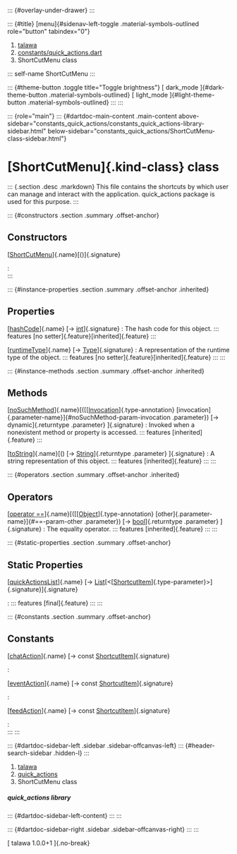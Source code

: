 ::: {#overlay-under-drawer}
:::

::: {#title}
[menu]{#sidenav-left-toggle .material-symbols-outlined role="button"
tabindex="0"}

1.  [talawa](../index.html)
2.  [constants/quick_actions.dart](../constants_quick_actions/)
3.  ShortCutMenu class

::: self-name
ShortCutMenu
:::

::: {#theme-button .toggle title="Toggle brightness"}
[ dark_mode ]{#dark-theme-button .material-symbols-outlined} [
light_mode ]{#light-theme-button .material-symbols-outlined}
:::
:::

::: {role="main"}
::: {#dartdoc-main-content .main-content above-sidebar="constants_quick_actions/constants_quick_actions-library-sidebar.html" below-sidebar="constants_quick_actions/ShortCutMenu-class-sidebar.html"}
<div>

# [ShortCutMenu]{.kind-class} class

</div>

::: {.section .desc .markdown}
This file contains the shortcuts by which user can manage and interact
with the application. quick_actions package is used for this purpose.
:::

::: {#constructors .section .summary .offset-anchor}
## Constructors

[[ShortCutMenu](../constants_quick_actions/ShortCutMenu/ShortCutMenu.html)]{.name}[()]{.signature}

:   
:::

::: {#instance-properties .section .summary .offset-anchor .inherited}
## Properties

[[hashCode](https://api.flutter.dev/flutter/dart-core/Object/hashCode.html)]{.name} [→ [int](https://api.flutter.dev/flutter/dart-core/int-class.html)]{.signature}
:   The hash code for this object.
    ::: features
    [no setter]{.feature}[inherited]{.feature}
    :::

[[runtimeType](https://api.flutter.dev/flutter/dart-core/Object/runtimeType.html)]{.name} [→ [Type](https://api.flutter.dev/flutter/dart-core/Type-class.html)]{.signature}
:   A representation of the runtime type of the object.
    ::: features
    [no setter]{.feature}[inherited]{.feature}
    :::
:::

::: {#instance-methods .section .summary .offset-anchor .inherited}
## Methods

[[noSuchMethod](https://api.flutter.dev/flutter/dart-core/Object/noSuchMethod.html)]{.name}[([[[Invocation](https://api.flutter.dev/flutter/dart-core/Invocation-class.html)]{.type-annotation} [invocation]{.parameter-name}]{#noSuchMethod-param-invocation .parameter}) [→ dynamic]{.returntype .parameter} ]{.signature}
:   Invoked when a nonexistent method or property is accessed.
    ::: features
    [inherited]{.feature}
    :::

[[toString](https://api.flutter.dev/flutter/dart-core/Object/toString.html)]{.name}[() [→ [String](https://api.flutter.dev/flutter/dart-core/String-class.html)]{.returntype .parameter} ]{.signature}
:   A string representation of this object.
    ::: features
    [inherited]{.feature}
    :::
:::

::: {#operators .section .summary .offset-anchor .inherited}
## Operators

[[operator ==](https://api.flutter.dev/flutter/dart-core/Object/operator_equals.html)]{.name}[([[[Object](https://api.flutter.dev/flutter/dart-core/Object-class.html)]{.type-annotation} [other]{.parameter-name}]{#==-param-other .parameter}) [→ [bool](https://api.flutter.dev/flutter/dart-core/bool-class.html)]{.returntype .parameter} ]{.signature}
:   The equality operator.
    ::: features
    [inherited]{.feature}
    :::
:::

::: {#static-properties .section .summary .offset-anchor}
## Static Properties

[[quickActionsList](../constants_quick_actions/ShortCutMenu/quickActionsList.html)]{.name} [→ [List](https://api.flutter.dev/flutter/dart-core/List-class.html)[\<[[ShortcutItem](https://pub.dev/documentation/quick_actions_platform_interface/1.0.6/quick_actions_platform_interface/ShortcutItem-class.html)]{.type-parameter}\>]{.signature}]{.signature}

:   ::: features
    [final]{.feature}
    :::
:::

::: {#constants .section .summary .offset-anchor}
## Constants

[[chatAction](../constants_quick_actions/ShortCutMenu/chatAction-constant.html)]{.name} [→ const [ShortcutItem](https://pub.dev/documentation/quick_actions_platform_interface/1.0.6/quick_actions_platform_interface/ShortcutItem-class.html)]{.signature}

:   

[[eventAction](../constants_quick_actions/ShortCutMenu/eventAction-constant.html)]{.name} [→ const [ShortcutItem](https://pub.dev/documentation/quick_actions_platform_interface/1.0.6/quick_actions_platform_interface/ShortcutItem-class.html)]{.signature}

:   

[[feedAction](../constants_quick_actions/ShortCutMenu/feedAction-constant.html)]{.name} [→ const [ShortcutItem](https://pub.dev/documentation/quick_actions_platform_interface/1.0.6/quick_actions_platform_interface/ShortcutItem-class.html)]{.signature}

:   
:::
:::

::: {#dartdoc-sidebar-left .sidebar .sidebar-offcanvas-left}
::: {#header-search-sidebar .hidden-l}
:::

1.  [talawa](../index.html)
2.  [quick_actions](../constants_quick_actions/)
3.  ShortCutMenu class

##### quick_actions library

::: {#dartdoc-sidebar-left-content}
:::
:::

::: {#dartdoc-sidebar-right .sidebar .sidebar-offcanvas-right}
:::
:::

[ talawa 1.0.0+1 ]{.no-break}
